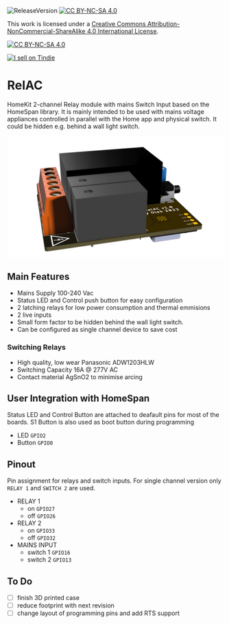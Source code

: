 ![ReleaseVersion](https://img.shields.io/github/v/release/mr4lexndr/RelAC)
[![CC BY-NC-SA 4.0][cc-by-nc-sa-shield]][cc-by-nc-sa]

This work is licensed under a
[Creative Commons Attribution-NonCommercial-ShareAlike 4.0 International License][cc-by-nc-sa].


[![CC BY-NC-SA 4.0][cc-by-nc-sa-image]][cc-by-nc-sa]

<a href="https://www.tindie.com/stores/mr4lexndr/?ref=offsite_badges&utm_source=sellers_Mr4lexndr&utm_medium=badges&utm_campaign=badge_medium"><img src="https://d2ss6ovg47m0r5.cloudfront.net/badges/tindie-mediums.png" alt="I sell on Tindie" width="150" height="78"></a>

[cc-by-nc-sa]: http://creativecommons.org/licenses/by-nc-sa/4.0/
[cc-by-nc-sa-image]: https://licensebuttons.net/l/by-nc-sa/4.0/88x31.png
[cc-by-nc-sa-shield]: https://img.shields.io/badge/License-CC%20BY--NC--SA%204.0-lightgrey.svg
# RelAC


HomeKit 2-channel Relay module with mains Switch Input based on the HomeSpan library. It is mainly intended to be used with mains voltage appliances controlled in parallel with the Home app and physical switch. It could be hidden e.g. behind a wall light switch.

![RelAC](https://github.com/mr4lexndr/RelAC/blob/main/assets/RelAC-transparent.png)


## Main Features
- Mains Supply 100-240 Vac
- Status LED and Control push button for easy configuration
- 2 latching relays for low power consumption and thermal emmisions
- 2 live inputs
- Small form factor to be hidden behind the wall light switch.
- Can be configured as single channel device to save cost
  
### Switching Relays
- High quality, low wear Panasonic ADW1203HLW  
- Switching Capacity 16A @ 277V AC  
- Contact material AgSnO2 to minimise arcing  


## User Integration with HomeSpan
Status LED and Control Button are attached to deafault pins for most of the boards. S1 Button is also used as boot button during programming
- LED `GPIO2`
- Button `GPIO0`

## Pinout
Pin assignment for relays and switch inputs. For single channel version only `RELAY 1` and `SWITCH 2` are used.

- RELAY 1
  -  on `GPIO27`
  - off `GPIO26`
- RELAY 2 
  - on `GPIO33`
  - off `GPIO32`
- MAINS INPUT
  - switch 1 `GPIO16`
  - switch 2 `GPIO13`



## To Do

- [ ] finish 3D printed case
- [ ] reduce footprint with next revision
- [ ] change layout of programming pins and add RTS support
